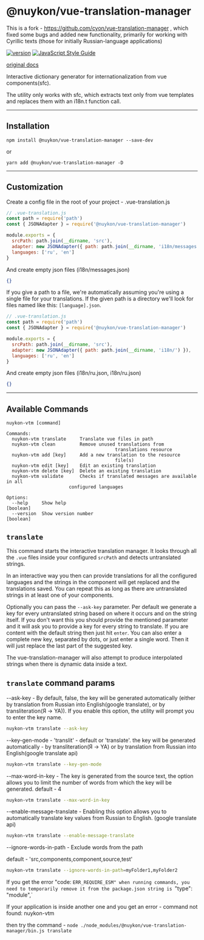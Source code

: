 # @nuykon/vue-translation-manager

This is a fork - https://github.com/cyon/vue-translation-manager , which fixed some bugs and added new functionality, primarily for working with Cyrillic texts (those for initially Russian-language applications)

[![version](https://badgen.net/npm/v/@nuykon/vue-translation-manager)](https://github.com/nuykon/vue-translation-manager)
[![JavaScript Style Guide](https://img.shields.io/badge/code_style-standard-brightgreen.svg)](https://standardjs.com)

[original docs](https://cyon.github.io/vue-translation-manager/introduction.html)

Interactive dictionary generator for internationalization from vue components(sfc).

The utility only works with sfc, which extracts text only from vue templates and replaces them with an i18n.t function call.

---
Installation
---

```
npm install @nuykon/vue-translation-manager --save-dev
```
or
```
yarn add @nuykon/vue-translation-manager -D
```

---
Customization
---

Create a config file in the root of your project - .vue-translation.js

```js
// .vue-translation.js
const path = require('path')
const { JSONAdapter } = require('@nuykon/vue-translation-manager')

module.exports = {
  srcPath: path.join(__dirname, 'src'),
  adapter: new JSONAdapter({ path: path.join(__dirname, 'i18n/messages.json') }),
  languages: ['ru', 'en']
}
```

And create empty json files (i18n/messages.json)

```json
{}
```

If you give a path to a file, we're automatically assuming you're using a single file for your translations. If
the given path is a directory we'll look for files named like this: `[language].json`.

```js
// .vue-translation.js
const path = require('path')
const { JSONAdapter } = require('@nuykon/vue-translation-manager')

module.exports = {
  srcPath: path.join(__dirname, 'src'),
  adapter: new JSONAdapter({ path: path.join(__dirname, 'i18n/') }),
  languages: ['ru', 'en']
}
```

And create empty json files (i18n/ru.json, i18n/ru.json)

```json
{}
```

---
Available Commands
---

```
nuykon-vtm [command]

Commands:
  nuykon-vtm translate     Translate vue files in path
  nuykon-vtm clean         Remove unused translations from
                                        translations resource
  nuykon-vtm add [key]     Add a new translation to the resource
                                        file(s)
  nuykon-vtm edit [key]    Edit an existing translation
  nuykon-vtm delete [key]  Delete an existing translation
  nuykon-vtm validate      Checks if translated messages are available in all
                       configured languages

Options:
  --help     Show help                                                 [boolean]
  --version  Show version number                                       [boolean]
```

## `translate`

This command starts the interactive translation manager. It looks through all the `.vue` files
inside your configured `srcPath` and detects untranslated strings.

In an interactive way you then can provide translations for all the configured languages and
the strings in the component will get replaced and the translations saved. You can repeat
this as long as there are untranslated strings in at least one of your components.

Optionally you can pass the `--ask-key` parameter. Per default we generate a key for every
untranslated string based on where it occurs and on the string itself. If you don't want this
you should provide the mentioned parameter and it will ask you to provide a key for every
string to translate. If you are content with the default string then just hit `enter`. You can
also enter a complete new key, separated by dots, or just enter a single word. Then it will
just replace the last part of the suggested key.

The vue-translation-manager will also attempt to produce interpolated strings when there
is dynamic data inside a text.


## `translate` command params


--ask-key - By default, false, the key will be generated automatically (either by translation from Russian into English(google translate), or by transliteration(Я -> YA)). If you enable this option, the utility will prompt you to enter the key name.
```bash
nuykon-vtm translate --ask-key
```

--key-gen-mode - 'translit' - default or 'translate'. the key will be generated automatically - by transliteration(Я -> YA) or by translation from Russian into English(google translate api)
```bash
nuykon-vtm translate --key-gen-mode
```

--max-word-in-key - The key is generated from the source text, the option allows you to limit the number of words from which the key will be generated. default - 4 
```bash
nuykon-vtm translate --max-word-in-key
```

--enable-message-translate - Enabling this option allows you to automatically translate key values from Russian to English. (google translate api)
```bash
nuykon-vtm translate --enable-message-translate
```

--ignore-words-in-path - Exclude words from the path

default - 'src,components,component,source,test'
```bash
nuykon-vtm translate --ignore-words-in-path=myFolder1,myFolder2
```

If you get the error "code: `ERR_REQUIRE_ESM" when running commands, you need to temporarily remove it from the package.json string is `"type": "module",`

If your application is inside another one and you get an error - command not found: nuykon-vtm

then try the command - `node ./node_modules/@nuykon/vue-translation-manager/bin.js translate`


